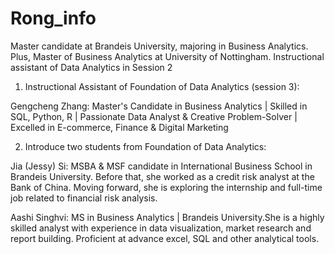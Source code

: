 # Rong_info
Master candidate at Brandeis University, majoring in Business Analytics. Plus, Master of Business Analytics at University of Nottingham.
Instructional assistant of Data Analytics in Session 2



1. Instructional Assistant of Foundation of Data Analytics (session 3):

Gengcheng Zhang: Master's Candidate in Business Analytics | Skilled in SQL, Python, R | Passionate Data Analyst & Creative Problem-Solver | Excelled in E-commerce, Finance & Digital Marketing


2. Introduce two students from Foundation of Data Analytics:

Jia (Jessy) Si: MSBA & MSF candidate in International Business School in Brandeis University. Before that, she worked as a credit risk analyst at the Bank of China. Moving forward, she is exploring the internship and full-time job related to financial risk analysis.

Aashi Singhvi: MS in Business Analytics | Brandeis University.She is a highly skilled analyst with experience in data visualization, market research and report building. Proficient at advance excel, SQL and other analytical tools.
